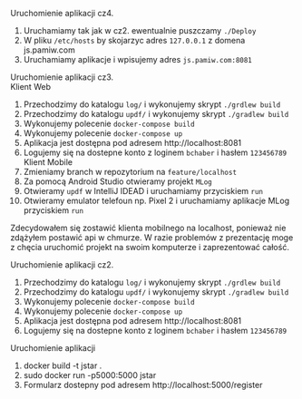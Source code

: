 Uruchomienie aplikacji cz4.
1. Uruchamiamy tak jak w cz2. ewentualnie puszczamy `./Deploy`
2. W pliku `/etc/hosts` by skojarzyc adres `127.0.0.1` z domena js.pamiw.com
3. Uruchamiamy aplikacje i wpisujemy adres `js.pamiw.com:8081`

Uruchomienie aplikacji cz3.  
Klient Web
1. Przechodzimy do katalogu `log/` i wykonujemy skrypt `./grdlew build`
2. Przechodzimy do katalogu `updf/` i wykonujemy skrypt `./gradlew build`
3. Wykonujemy polecenie `docker-compose build`
4. Wykonujemy polecenie `docker-compose up`
5. Aplikacja jest dostępna pod adresem http://localhost:8081
6. Logujemy się na dostepne konto z loginem `bchaber` i hasłem `123456789`  
Klient Mobile
1. Zmieniamy branch w repozytorium na `feature/localhost`
2. Za pomocą Android Studio otwieramy projekt `MLog`
3. Otwieramy `updf` w IntelliJ IDEAD i uruchamiamy przyciskiem `run`
4. Otwieramy emulator telefoun np. Pixel 2 i uruchamiamy aplikacje MLog przyciskiem `run`

Zdecydowałem się zostawić klienta mobilnego na localhost, ponieważ nie zdążyłem postawić api w chmurze. W razie problemów z prezentację moge z chęcia uruchomić projekt na swoim komputerze i zaprezentować całość.

Uruchomienie aplikacji cz2.
1. Przechodzimy do katalogu `log/` i wykonujemy skrypt `./grdlew build`
2. Przechodzimy do katalogu `updf/` i wykonujemy skrypt `./gradlew build`
3. Wykonujemy polecenie `docker-compose build`
4. Wykonujemy polecenie `docker-compose up`
5. Aplikacja jest dostępna pod adresem http://localhost:8081
6. Logujemy się na dostepne konto z loginem `bchaber` i hasłem `123456789`
  
Uruchomienie aplikacji
1. docker build -t jstar .
2. sudo docker run -p5000:5000 jstar
3. Formularz dostepny pod adresem http://localhost:5000/register
